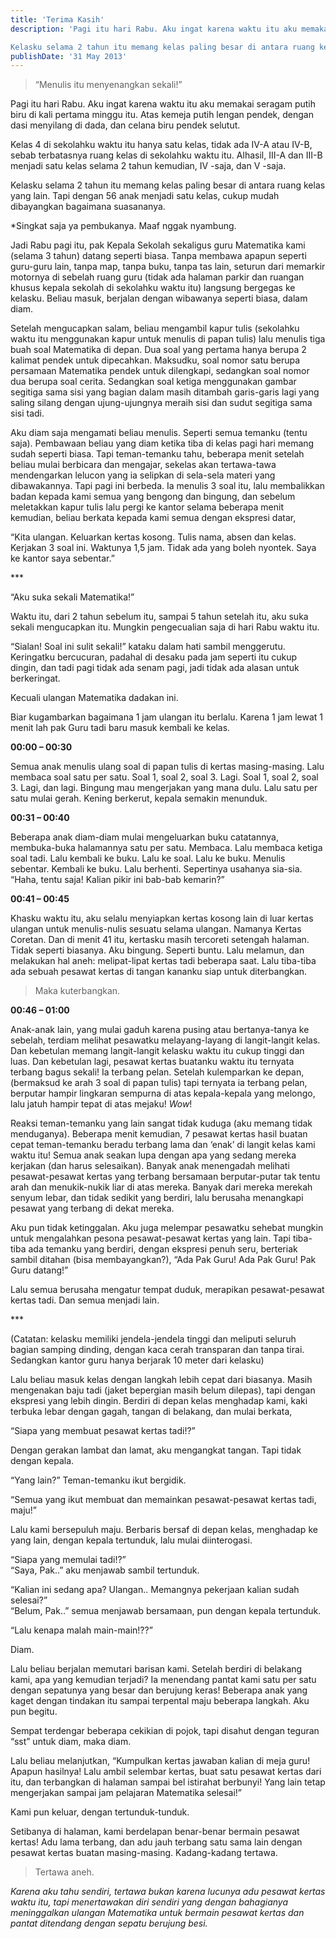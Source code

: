 ```yaml
---
title: 'Terima Kasih'
description: 'Pagi itu hari Rabu. Aku ingat karena waktu itu aku memakai seragam putih biru di kali pertama minggu itu. Atas kemeja putih lengan pendek, dengan dasi menyilang di dada, dan celana biru pendek selutut.

Kelasku selama 2 tahun itu memang kelas paling besar di antara ruang kelas yang lain. Tapi dengan 56 anak menjadi satu kelas, cukup mudah dibayangkan bagaimana suasananya.'
publishDate: '31 May 2013'
---
```


> “Menulis itu menyenangkan sekali!”

Pagi itu hari Rabu. Aku ingat karena waktu itu aku memakai seragam putih biru di kali pertama minggu itu. Atas kemeja putih lengan pendek, dengan dasi menyilang di dada, dan celana biru pendek selutut.

Kelas 4 di sekolahku waktu itu hanya satu kelas, tidak ada IV-A atau IV-B, sebab terbatasnya ruang kelas di sekolahku waktu itu. Alhasil, III-A dan III-B menjadi satu kelas selama 2 tahun kemudian, IV -saja, dan V -saja.

Kelasku selama 2 tahun itu memang kelas paling besar di antara ruang kelas yang lain. Tapi dengan 56 anak menjadi satu kelas, cukup mudah dibayangkan bagaimana suasananya.

\*Singkat saja ya pembukanya. Maaf nggak nyambung.

Jadi Rabu pagi itu, pak Kepala Sekolah sekaligus guru Matematika kami (selama 3 tahun) datang seperti biasa. Tanpa membawa apapun seperti guru-guru lain, tanpa map, tanpa buku, tanpa tas lain, seturun dari memarkir motornya di sebelah ruang guru (tidak ada halaman parkir dan ruangan khusus kepala sekolah di sekolahku waktu itu) langsung bergegas ke kelasku. Beliau masuk, berjalan dengan wibawanya seperti biasa, dalam diam.

Setelah mengucapkan salam, beliau mengambil kapur tulis (sekolahku waktu itu menggunakan kapur untuk menulis di papan tulis) lalu menulis tiga buah soal Matematika di depan. Dua soal yang pertama hanya berupa 2 kalimat pendek untuk dipecahkan. Maksudku, soal nomor satu berupa persamaan Matematika pendek untuk dilengkapi, sedangkan soal nomor dua berupa soal cerita. Sedangkan soal ketiga menggunakan gambar segitiga sama sisi yang bagian dalam masih ditambah garis-garis lagi yang saling silang dengan ujung-ujungnya meraih sisi dan sudut segitiga sama sisi tadi.

Aku diam saja mengamati beliau menulis. Seperti semua temanku (tentu saja). Pembawaan beliau yang diam ketika tiba di kelas pagi hari memang sudah seperti biasa. Tapi teman-temanku tahu, beberapa menit setelah beliau mulai berbicara dan mengajar, sekelas akan tertawa-tawa mendengarkan lelucon yang ia selipkan di sela-sela materi yang dibawakannya. Tapi pagi ini berbeda. Ia menulis 3 soal itu, lalu membalikkan badan kepada kami semua yang bengong dan bingung, dan sebelum meletakkan kapur tulis lalu pergi ke kantor selama beberapa menit kemudian, beliau berkata kepada kami semua dengan ekspresi datar,

“Kita ulangan. Keluarkan kertas kosong. Tulis nama, absen dan kelas. Kerjakan 3 soal ini. Waktunya 1,5 jam. Tidak ada yang boleh nyontek. Saya ke kantor saya sebentar.”

\*\*\*

“Aku suka sekali Matematika!”

Waktu itu, dari 2 tahun sebelum itu, sampai 5 tahun setelah itu, aku suka sekali mengucapkan itu. Mungkin pengecualian saja di hari Rabu waktu itu.

“Sialan! Soal ini sulit sekali!” kataku dalam hati sambil menggerutu. Keringatku bercucuran, padahal di desaku pada jam seperti itu cukup dingin, dan tadi pagi tidak ada senam pagi, jadi tidak ada alasan untuk berkeringat.

Kecuali ulangan Matematika dadakan ini.

Biar kugambarkan bagaimana 1 jam ulangan itu berlalu. Karena 1 jam lewat 1 menit lah pak Guru tadi baru masuk kembali ke kelas.

**00:00 – 00:30**

Semua anak menulis ulang soal di papan tulis di kertas masing-masing. Lalu membaca soal satu per satu. Soal 1, soal 2, soal 3. Lagi. Soal 1, soal 2, soal 3. Lagi, dan lagi. Bingung mau mengerjakan yang mana dulu. Lalu satu per satu mulai gerah. Kening berkerut, kepala semakin menunduk.

**00:31 – 00:40**

Beberapa anak diam-diam mulai mengeluarkan buku catatannya, membuka-buka halamannya satu per satu. Membaca. Lalu membaca ketiga soal tadi. Lalu kembali ke buku. Lalu ke soal. Lalu ke buku. Menulis sebentar. Kembali ke buku. Lalu berhenti. Sepertinya usahanya sia-sia. “Haha, tentu saja! Kalian pikir ini bab-bab kemarin?”

**00:41 – 00:45**

Khasku waktu itu, aku selalu menyiapkan kertas kosong lain di luar kertas ulangan untuk menulis-nulis sesuatu selama ulangan. Namanya Kertas Coretan. Dan di menit 41 itu, kertasku masih tercoreti setengah halaman. Tidak seperti biasanya. Aku bingung. Seperti buntu. Lalu melamun, dan melakukan hal aneh: melipat-lipat kertas tadi beberapa saat. Lalu tiba-tiba ada sebuah pesawat kertas di tangan kananku siap untuk diterbangkan.

> Maka kuterbangkan.

**00:46 – 01:00**

Anak-anak lain, yang mulai gaduh karena pusing atau bertanya-tanya ke sebelah, terdiam melihat pesawatku melayang-layang di langit-langit kelas. Dan kebetulan memang langit-langit kelasku waktu itu cukup tinggi dan luas. Dan kebetulan lagi, pesawat kertas buatanku waktu itu ternyata terbang bagus sekali! Ia terbang pelan. Setelah kulemparkan ke depan, (bermaksud ke arah 3 soal di papan tulis) tapi ternyata ia terbang pelan, berputar hampir lingkaran sempurna di atas kepala-kepala yang melongo, lalu jatuh hampir tepat di atas mejaku! _Wow_!

Reaksi teman-temanku yang lain sangat tidak kuduga (aku memang tidak menduganya). Beberapa menit kemudian, 7 pesawat kertas hasil buatan cepat teman-temanku beradu terbang lama dan ‘enak’ di langit kelas kami waktu itu! Semua anak seakan lupa dengan apa yang sedang mereka kerjakan (dan harus selesaikan). Banyak anak menengadah melihati pesawat-pesawat kertas yang terbang bersamaan berputar-putar tak tentu arah dan menukik-nukik liar di atas mereka. Banyak dari mereka merekah senyum lebar, dan tidak sedikit yang berdiri, lalu berusaha menangkapi pesawat yang terbang di dekat mereka.

Aku pun tidak ketinggalan. Aku juga melempar pesawatku sehebat mungkin untuk mengalahkan pesona pesawat-pesawat kertas yang lain. Tapi tiba-tiba ada temanku yang berdiri, dengan ekspresi penuh seru, berteriak sambil ditahan (bisa membayangkan?), “Ada Pak Guru! Ada Pak Guru! Pak Guru datang!”

Lalu semua berusaha mengatur tempat duduk, merapikan pesawat-pesawat kertas tadi. Dan semua menjadi lain.

\*\*\*

(Catatan: kelasku memiliki jendela-jendela tinggi dan meliputi seluruh bagian samping dinding, dengan kaca cerah transparan dan tanpa tirai. Sedangkan kantor guru hanya berjarak 10 meter dari kelasku)

Lalu beliau masuk kelas dengan langkah lebih cepat dari biasanya. Masih mengenakan baju tadi (jaket bepergian masih belum dilepas), tapi dengan ekspresi yang lebih dingin. Berdiri di depan kelas menghadap kami, kaki terbuka lebar dengan gagah, tangan di belakang, dan mulai berkata,

“Siapa yang membuat pesawat kertas tadi!?”

Dengan gerakan lambat dan lamat, aku mengangkat tangan. Tapi tidak dengan kepala.

“Yang lain?” Teman-temanku ikut bergidik.

“Semua yang ikut membuat dan memainkan pesawat-pesawat kertas tadi, maju!”

Lalu kami bersepuluh maju. Berbaris bersaf di depan kelas, menghadap ke yang lain, dengan kepala tertunduk, lalu mulai diinterogasi.

“Siapa yang memulai tadi!?”  
“Saya, Pak..” aku menjawab sambil tertunduk.

“Kalian ini sedang apa? Ulangan.. Memangnya pekerjaan kalian sudah selesai?”  
“Belum, Pak..” semua menjawab bersamaan, pun dengan kepala tertunduk.

“Lalu kenapa malah main-main!??”

Diam.

Lalu beliau berjalan memutari barisan kami. Setelah berdiri di belakang kami, apa yang kemudian terjadi? Ia menendang pantat kami satu per satu dengan sepatunya yang besar dan berujung keras! Beberapa anak yang kaget dengan tindakan itu sampai terpental maju beberapa langkah. Aku pun begitu.

Sempat terdengar beberapa cekikian di pojok, tapi disahut dengan teguran “sst” untuk diam, maka diam.

Lalu beliau melanjutkan, “Kumpulkan kertas jawaban kalian di meja guru! Apapun hasilnya! Lalu ambil selembar kertas, buat satu pesawat kertas dari itu, dan terbangkan di halaman sampai bel istirahat berbunyi! Yang lain tetap mengerjakan sampai jam pelajaran Matematika selesai!”

Kami pun keluar, dengan tertunduk-tunduk.

Setibanya di halaman, kami berdelapan benar-benar bermain pesawat kertas! Adu lama terbang, dan adu jauh terbang satu sama lain dengan pesawat kertas buatan masing-masing. Kadang-kadang tertawa.

> Tertawa aneh.

_Karena aku tahu sendiri, tertawa bukan karena lucunya adu pesawat kertas waktu itu, tapi menertawakan diri sendiri yang dengan bahagianya meninggalkan ulangan Matematika untuk bermain pesawat kertas dan pantat ditendang dengan sepatu berujung besi._
